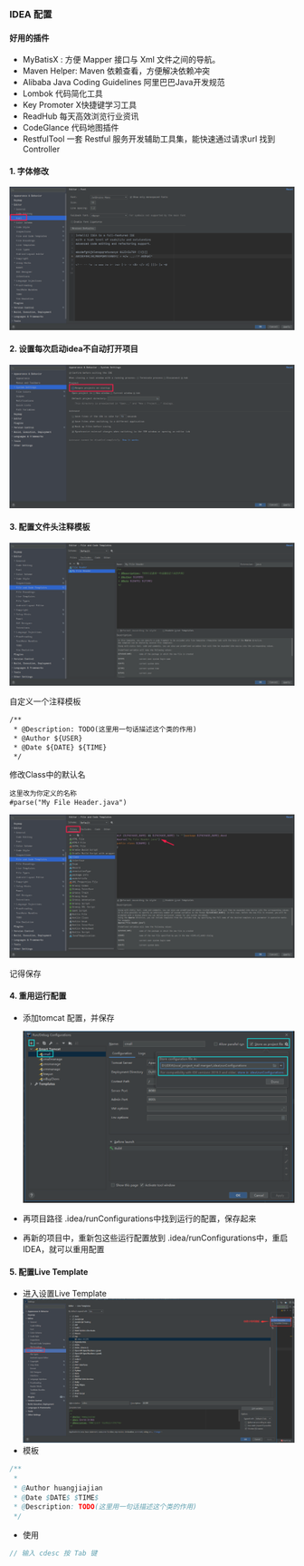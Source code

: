 ###  IDEA 配置

#### 好用的插件
- MyBatisX : 方便 Mapper 接口与 Xml 文件之间的导航。
- Maven Helper: Maven 依赖查看，方便解决依赖冲突
- Alibaba Java Coding Guidelines 阿里巴巴Java开发规范
- Lombok 代码简化工具
- Key Promoter X快捷键学习工具
- ReadHub 每天高效浏览行业资讯
- CodeGlance 代码地图插件
- RestfulTool 一套 Restful 服务开发辅助工具集，能快速通过请求url 找到Controller



#### 1. 字体修改

![image-20201206215749542](../images/idea/image-20201206215749542.png)



#### 2. 设置每次启动idea不自动打开项目

![image-20201206215920777](../images/idea/image-20201206215920777.png)



#### 3. 配置文件头注释模板

![image-20201206220255892](../images/idea/image-20201206220255892.png)

自定义一个注释模板

```
/** 
 * @Description: TODO(这里用一句话描述这个类的作用) 
 * @Author ${USER}
 * @Date ${DATE} ${TIME} 
 */
```



修改Class中的默认名

```
这里改为你定义的名称
#parse("My File Header.java")
```

![image-20201206220523027](../images/idea/image-20201206220523027.png)

记得保存


#### 4. 重用运行配置

- 添加tomcat 配置，并保存

  ![image-20210112113453936](../images/idea/image-20210112113453936.png)

- 再项目路径 .idea/runConfigurations中找到运行的配置，保存起来
- 再新的项目中，重新包这些运行配置放到  .idea/runConfigurations中，重启IDEA，就可以重用配置


#### 5. 配置Live Template 
- 进入设置Live Template
![img.png](../images/idea/img-202108251827.png)
- 模板
```java
/** 
 * 
 * @Author huangjiajian
 * @Date $DATE$ $TIME$
 * @Description: TODO(这里用一句话描述这个类的作用)
 */
```
- 使用
```java
// 输入 cdesc 按 Tab 键
```